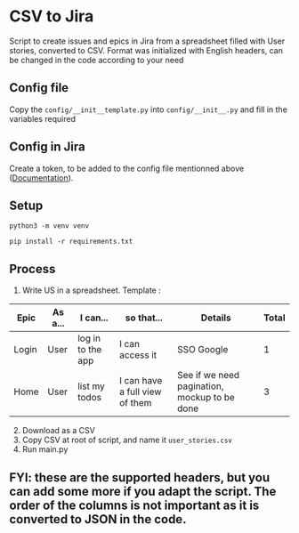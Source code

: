 # CSV to Jira
Script to create issues and epics in Jira from a spreadsheet filled with User stories, converted to CSV. 
Format was initialized with English headers, can be changed in the code according to your need

## Config file
Copy the `config/__init__template.py` into `config/__init__.py` and fill in the variables required

## Config in Jira
Create a token, to be added to the config file mentionned above ([Documentation](https://support.atlassian.com/atlassian-account/docs/manage-api-tokens-for-your-atlassian-account/)).

## Setup
```
python3 -m venv venv

pip install -r requirements.txt
```

## Process
 1. Write US in a spreadsheet. Template :
 
| Epic | As a... | I can... | so that... | Details | Total
|--|--|--|--|--|--|
| Login | User | log in to the app | I can access it | SSO Google | 1
| Home | User | list my todos | I can have a full view of them | See if we need pagination, mockup to be done | 3

2. Download as a CSV
3. Copy CSV at root of script, and name it `user_stories.csv`
4. Run main.py

## FYI: these are the supported headers, but you can add some more if you adapt the script. The order of the columns is not important as it is converted to JSON in the code.
